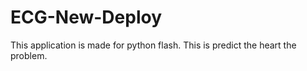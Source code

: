 # ECG-New-Deploy
This application is made for python flash. This is predict the heart the problem. 
